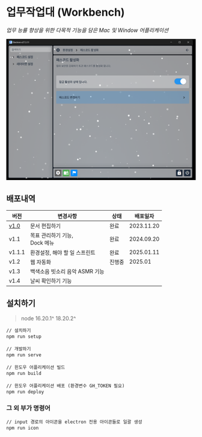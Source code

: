 # 업무작업대 (Workbench)

_업무 능률 향상을 위한 다목적 기능을 담은 Mac 및 Window 어플리케이션_

![](./screenshot.png)

## 배포내역

| 버전                                                      | 변경사항                                | 상태   | 배포일자   |
| --------------------------------------------------------- | --------------------------------------- | ------ | ---------- |
| [v1.0](https://github.com/minsang8332/workbench/releases) | 문서 편집하기                           | 완료   | 2023.11.20 |
| v1.1                                                      | 목표 관리하기 기능, <br> Dock 메뉴 <br> | 완료   | 2024.09.20 |
| v1.1.1                                                    | 환경설정, 해야 할 일 스프린트           | 완료   | 2025.01.11 |
| v1.2                                                      | 웹 자동화                               | 진행중 | 2025.01    |
| v1.3                                                      | 백색소음 빗소리 음악 ASMR 기능          |        |            |
| v1.4                                                      | 날씨 확인하기 기능                      |        |            |

## 설치하기

> node 16.20.1^ 18.20.2^

```
// 설치하기
npm run setup

// 개발하기
npm run serve

// 윈도우 어플리케이션 빌드
npm run build

// 윈도우 어플리케이션 배포 (환경변수 GH_TOKEN 필요)
npm run deploy
```

### 그 외 부가 명령어

```
// input 경로의 아이콘을 electron 전용 아이콘들로 일괄 생성
npm run icon
```
